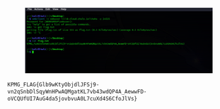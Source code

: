<figure><img src="./src/smbuser.png"></figure>

```
KPMG_FLAG{Glb9wKtyObjdlJFSj9-vn2qSnbDlSqyWnHPwAQMgatKL7vb43wdQP4A_AewwFD-oVCQUfUI7AuG4da5jovbvuA0L7cuXd4S6CfoJlVs}
```